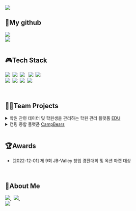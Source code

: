 <div>
	<img src="https://capsule-render.vercel.app/api?type=waving&color=auto&height=200&section=header&text=Hi%20there!👋%20I'm%20SeongMi&fontSize=50" />	
</div>

<div>
	<h2>👾My github</h2>
	<img src="https://github-readme-stats.vercel.app/api/top-langs/?username=hiseongmi&layout=compact"><br>
	<img src="https://github-readme-stats.vercel.app/api?username=hiseongmi&show_icons=true">
</div>
<br>
<h2>🎮Tech Stack</h2>
<p>
  <img src="https://img.shields.io/badge/Python-3776AB?style=for-the-badge&logo=Python&logoColor=white"></a>&nbsp 
  <img src="https://img.shields.io/badge/React-61DAFB?style=for-the-badge&logo=React&logoColor=white"></a>&nbsp
  <img src="https://img.shields.io/badge/vue.js-4FC08D?style=for-the-badge&logo=vue.js&logoColor=white"> &nbsp
  <img src="https://img.shields.io/badge/JavaScript-F7DF1E?style=for-the-badge&logo=JavaScript&logoColor=white"></a>&nbsp 
  <img src="https://img.shields.io/badge/MySQL-4479A1?style=for-the-badge&logo=MySQL&logoColor=white">&nbsp <br>
  <img src="https://img.shields.io/badge/CSS3-1572B6?style=for-the-badge&logo=CSS3&logoColor=white">&nbsp
  <img src="https://img.shields.io/badge/flutter-02569B?style=for-the-badge&logo=flutter&logoColor=white">&nbsp
  <img src="https://img.shields.io/badge/github-181717?style=for-the-badge&logo=github&logoColor=white">&nbsp
  <img src="https://img.shields.io/badge/typescript-007ACC.svg?style=for-the-badge&logo=typescript&logoColor=white" />&nbsp 
</p>
<br>
<h2>🧑‍🎓Team Projects</h2>
<details>
<summary>
  학원 관련 데이터 및 학원생을 관리하는 학원 관리 플랫폼 <a href="https://github.com/CPBL-828"> EDU </a>
</summary>

 <img src="https://github.com/user-attachments/assets/dc02f5b4-bf47-4252-b342-58ce151a0673" />

#### 📝EDU 연구개발 목표
- 사교육 시장 규모가 계속해서 확대되는 추세에 따라 학원 관리 프로그램의 필요성도 강조되고 있다.
현재 높은 비중으로 사용되고 있는 학원 관리 프로그램은 2000년대에 설계되어 지속적으로 유지보수 되어 사용되고 있다. 오랜 기간 큰 변화 없이 사용된 만큼 노후화된 UI(User Interface)와 UX(User Experience) 구성이 유지되고 있다. 
기존 프로그램의 단점을 개선하여 효율적인 학원 데이터 및 업무 관리를 위한 새로운 관리 플랫폼의 개발을 목표로 한다. 나아가 관계자 외 사용자들의 편의성을 위한 어플리케이션도 개발하고자 한다.

#### ✍️연구개발 내용
- 제공해야 할 데이터들을 설계하기 위해 학원 관계자의 조언을 받아 요구사항 분석을 진행하고 그에 맞게 학원 데이터를 효율적으로 입력, 출력할 수 있도록 데이터 모델링 작업을 먼저 수행하였다. 
기존 프로그램의 단점을 개선하기 위해 서비스 이용 기기에 적합한 기능을 제공할 수 있도록 UI 및 UX를 구성하였다.
이를 위해 서비스 이용 기기를 데스크탑, 키오스크, 태블릿, 모바일 총 4가지의 기기로 나누어 각 기기의 특성을 정리하였다.

###### 데스크탑(웹) 서비스 - 학원 관계자를 주 사용층
###### 모바일(어플리케이션) 서비스 - 학원생과 학부모를 주 사용층
###### 태블릿 서비스 - 학원에 비치되는 키오스크 및 강의실마다 비치

#### 🔍개발언어
![js](https://img.shields.io/badge/Dart-0175C2?style=for-the-badge&logo=dart&logoColor=white) 
![js](https://img.shields.io/badge/vue.js-4FC08D?style=for-the-badge&logo=vue.js&logoColor=white) 

</details>
<details>
<summary>
  캠핑 종합 플랫폼 <a href="https://github.com/hiseongmi/CampBears-front"> CampBears </a>
</summary>

 #### 📝배경 및 필요성
- 팬데믹이 장기화됨에 따라 가까운 사람들과 시간을 보내는 캠핑의 소요가 상당히 증가하였다. 최근에는 팬데믹이 해소되고 있음에도 소요는 오히려 더욱 많이 증폭되어 인기있는 취미로 주목받고 있다. 하지만 관련 서비스나 플랫폼, 커뮤니티 등은 빠르게 증가하는 관심도를 따라가지 못하였고, 이 때문에 새로 관심을 가지는 사람들은 정보 검색이나 조사 및 준비에 시간을 불필요하게 많이 할애하고 있다. 또한, 캠핑이라는 취미 자체가 다른 취미에 비해 이용 빈도가 높지 않다. 주 1회도 정말 많이 즐기는 하드한 캠퍼들이나 가능할 정도로 시간도 예산도 투자를 많이 해야 하므로 보통은 월 1~2회로 매우 적은 편이다. 자연스럽게 장비들도 유휴 기간이 상당히 긴 편이다. 장비를 일정 수준 이상 갖춰야 즐길 수 있는 취미이므로 접근성도 매우 열악한 상황이다. 따라서 위와 같은 문제점들을 해소하는데 도움을 줄 수 있는 종합 캠핑 플랫폼을 구상하게 되었다.
 #### 👓기존 시장 문제점 및 해결방안
- 파편화 되어있는 서비스와 기능 ➡️ 기존 플랫폼들이 제공하는 기능들과 서비스를 하나로 통합
- 특정 디바이스만 최적화 ➡️ 여러 디바이스 환경을 지원하는 반응형 처리
- 비교 및 분석이 어렵거나 불편 ➡️ 사용자 경험 중심 기능

#### 🔍개발 언어
##### FRONT
![js](https://img.shields.io/badge/Vue.js-35495E?style=for-the-badge&logo=vue.js&logoColor=4FC08D)
![js](https://img.shields.io/badge/JavaScript-F7DF1E?style=for-the-badge&logo=JavaScript&logoColor=white)
![js](https://img.shields.io/badge/HTML5-E34F26?style=for-the-badge&logo=html5&logoColor=white)
![js](https://img.shields.io/badge/CSS3-1572B6?style=for-the-badge&logo=css3&logoColor=white)
![js](https://img.shields.io/badge/Sass-CC6699?style=for-the-badge&logo=sass&logoColor=white)

</details>
<br>
<h2>🏆Awards</h2>

- [2022-12-01] 제 9회 JB-Valley 창업 경진대회 및 옥션 마켓 대상

<br>
<div>
	<h2>🌈About Me</h2>
	<a href="https://velog.io/@hisungmi">
    		<img src="https://img.shields.io/badge/Velog-000000?style=for-the-badge&logo=velog&logoColor=white" />
  	</a>&nbsp
	<a href="https://hisungmi.tistory.com">
    		<img src="https://img.shields.io/badge/tistory-FE5F50?style=for-the-badge&logo=tistory&logoColor=white" />
  	</a>&nbsp

</div>
<div>
	<img src="https://capsule-render.vercel.app/api?type=waving&color=auto&height=150&section=footer" />
</div>
